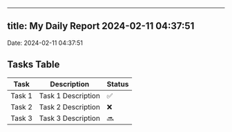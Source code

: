 
---
title: My Daily Report 2024-02-11 04:37:51
---

Date: 2024-02-11 04:37:51

## Tasks Table

| Task | Description | Status |
|------|-------------|--------|
| Task 1 | Task 1 Description | ✅ |
| Task 2 | Task 2 Description | ❌ |
| Task 3 | Task 3 Description | 🔜 |
